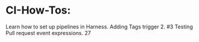 # CI-How-Tos: 
Learn how to set up pipelines in Harness.
Adding Tags trigger 2. #3
Testing Pull request event expressions. 27
